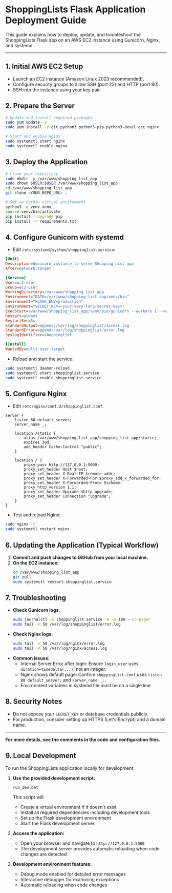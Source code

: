 # ShoppingLists Flask Application Deployment Guide

This guide explains how to deploy, update, and troubleshoot the ShoppingLists Flask app on an AWS EC2 instance using Gunicorn, Nginx, and systemd.

---

## 1. Initial AWS EC2 Setup

- Launch an EC2 instance (Amazon Linux 2023 recommended).
- Configure security groups to allow SSH (port 22) and HTTP (port 80).
- SSH into the instance using your key pair.

## 2. Prepare the Server

```bash
# Update and install required packages
sudo yum update -y
sudo yum install -y git python3 python3-pip python3-devel gcc nginx

# Start and enable Nginx
sudo systemctl start nginx
sudo systemctl enable nginx
```

## 3. Deploy the Application

```bash
# Clone your repository
sudo mkdir -p /var/www/shopping_list_app
sudo chown $USER:$USER /var/www/shopping_list_app
cd /var/www/shopping_list_app
git clone <YOUR_REPO_URL> .

# Set up Python virtual environment
python3 -m venv venv
source venv/bin/activate
pip install --upgrade pip
pip install -r requirements.txt
```

## 4. Configure Gunicorn with systemd

- Edit `/etc/systemd/system/shoppinglist.service`:

```ini
[Unit]
Description=Gunicorn instance to serve Shopping List app
After=network.target

[Service]
User=ec2-user
Group=ec2-user
WorkingDirectory=/var/www/shopping_list_app
Environment="PATH=/var/www/shopping_list_app/venv/bin"
Environment="FLASK_ENV=production"
Environment="SECRET_KEY=<your-very-long-secret-key>"
ExecStart=/var/www/shopping_list_app/venv/bin/gunicorn --workers 1 --worker-class eventlet -b 0.0.0.0:5000 shopping_list_app.app:app
Restart=always
RestartSec=5s
StandardOutput=append:/var/log/shoppinglist/access.log
StandardError=append:/var/log/shoppinglist/error.log
SyslogIdentifier=shoppinglist

[Install]
WantedBy=multi-user.target
```

- Reload and start the service:

```bash
sudo systemctl daemon-reload
sudo systemctl start shoppinglist.service
sudo systemctl enable shoppinglist.service
```

## 5. Configure Nginx

- Edit `/etc/nginx/conf.d/shoppinglist.conf`:

```nginx
server {
    listen 80 default_server;
    server_name _;

    location /static {
        alias /var/www/shopping_list_app/shopping_list_app/static;
        expires 30d;
        add_header Cache-Control "public";
    }

    location / {
        proxy_pass http://127.0.0.1:5000;
        proxy_set_header Host $host;
        proxy_set_header X-Real-IP $remote_addr;
        proxy_set_header X-Forwarded-For $proxy_add_x_forwarded_for;
        proxy_set_header X-Forwarded-Proto $scheme;
        proxy_http_version 1.1;
        proxy_set_header Upgrade $http_upgrade;
        proxy_set_header Connection "upgrade";
    }
}
```

- Test and reload Nginx:

```bash
sudo nginx -t
sudo systemctl restart nginx
```

## 6. Updating the Application (Typical Workflow)

1. **Commit and push changes to GitHub from your local machine.**
2. **On the EC2 instance:**
    ```bash
    cd /var/www/shopping_list_app
    git pull
    sudo systemctl restart shoppinglist.service
    ```

## 7. Troubleshooting

- **Check Gunicorn logs:**
    ```bash
    sudo journalctl -u shoppinglist.service -e -n 100 --no-pager
    sudo tail -n 50 /var/log/shoppinglist/error.log
    ```
- **Check Nginx logs:**
    ```bash
    sudo tail -n 50 /var/log/nginx/error.log
    sudo tail -n 50 /var/log/nginx/access.log
    ```
- **Common issues:**
    - Internal Server Error after login: Ensure `login_user` uses `duration=timedelta(...)`, not an integer.
    - Nginx shows default page: Confirm `shoppinglist.conf` uses `listen 80 default_server;` and `server_name _;`.
    - Environment variables in systemd file must be on a single line.

## 8. Security Notes
- Do not expose your `SECRET_KEY` or database credentials publicly.
- For production, consider setting up HTTPS (Let's Encrypt) and a domain name.

---

**For more details, see the comments in the code and configuration files.**

## 9. Local Development

To run the ShoppingLists application locally for development:

1. **Use the provided development script:**
   ```
   run_dev.bat
   ```
   This script will:
   - Create a virtual environment if it doesn't exist
   - Install all required dependencies including development tools
   - Set up the Flask development environment
   - Start the Flask development server

2. **Access the application:**
   - Open your browser and navigate to `http://127.0.0.1:5000`
   - The development server provides automatic reloading when code changes are detected

3. **Development environment features:**
   - Debug mode enabled for detailed error messages
   - Interactive debugger for examining exceptions
   - Automatic reloading when code changes

